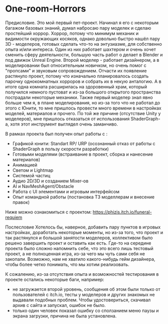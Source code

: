 # One-room-Horrors

Предисловие.
Это мой первый пет-проект. Начинал я его с некоторым багажом базовых знаний, думал набросаю пару моделек и сделаю простейший хоррор. Хоррор, потому что минимум механик и видимости окружающих косяков, однако довольно быстро нашёл пару 3D - моделеров, готовых сделать что-то на энтузиазме, для собственно опыта и/или интереса.
Один из них работает шахтером и очень хочет сменить сферу деятельности, большую часть работ о делает в Blender и под движок Unreal Engine. Второй моделер - работает дизайнером, а в моделировании был относительным новичком, но очень помог с "пропсами" и звуковым сопровождением.
Отчасти их появление растянуло проект, потому что изначально планировалось создать парочку однокомнатных хорроров и собрать их в некую анталогию. А в итоге одна комната расширилась на здоровенный храм, который получился немного пустоват и из-за большого открытого пространства пострадали некоторые механики. 
Также первый моделер знал явно больше чем я, в плане моделирования, но из-за того что не работал до этого с Юнити, то мне пришлось провести много времени в настройках моделей, материалов и прочего. По той же причине (отсутствие Unity у моделеров), мне пришлось отказаться от использования ShaderGraph-a, хотя этот инструмент выглядел очень заманчиво.

В рамках проекта был получен опыт работы с :

- Графикой юнити: Standart RP/ URP (осознанный отказ от работы с ShaderGraph в пользу скорости разработки)
- Готовыми моделями (встраивание в проект, сборка и нанесение материалов)
- Анимацией
- Светом и Lightmap
- Системой частиц
- Аудио 2D/3D и созданием Mixer-ов
- AI и NavMeshAgent/Obstacle
- Работа с UI элементами и игровым интерфейсом
- Опыт командной работы (постановка ТЗ моделлерам и внесение правок)

Ниже можно ознакомиться с проектом:
https://phizis.itch.io/funeral-requiem

Послесловие
Хотелось бы, наверное, добавить пару пунктов в игровых настройках, доработать некоторые моменты, но из-за того, что проект и так растянулся и большой занятости моделеров, коллективом было решено завершить проект и оставить как есть.
Где-то на середине проекта было сложно напомнить себе, что это всего лишь тестовый проект, а не полноценная игра, из-за чего мы чуть сами себя не закопали.
Возможно, нам не хватило какого-нибудь гейм дизайнера, чтобы более четко понимать, что мы хотим реализовать.

К сожалению, из-за отсутствия опыта и возможностей тестирования в проекте остались некоторые баги, например:
- не загружается второй уровень, сообщения об этом были только от пользователей с itch.io, тесты у моделеров и других знакомых не выдавали подобных проблем. Чтобы удостовериться, скачивал архив с сайта и запускал, ошибок не было.
- только один человек показал ошибку со сползанием меню паузы и экрана загрузки, причина не была установлена.
